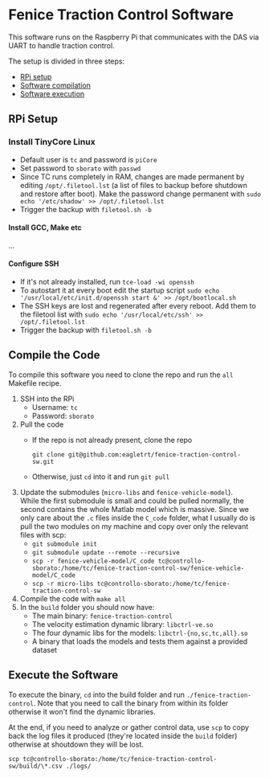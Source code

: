 # Fenice Traction Control Software

This software runs on the Raspberry Pi that communicates with the DAS via UART to handle traction control.

The setup is divided in three steps:

- [RPi setup](#rpi-setup)
- [Software compilation](#compile-the-code)
- [Software execution](#execute-the-software)

## RPi Setup

### Install TinyCore Linux

- Default user is `tc` and password is `piCore`
- Set password to `sborato` with `passwd`
- Since TC runs completely in RAM, changes are made permanent by editing `/opt/.filetool.lst` (a list of files to backup before shutdown and restore after boot). Make the password change permanent with `sudo echo '/etc/shadow' >> /opt/.filetool.lst`
- Trigger the backup with `filetool.sh -b`

#### Install GCC, Make etc

...

#### Configure SSH

- If it's not already installed, run `tce-load -wi openssh`
- To autostart it at every boot edit the startup script `sudo echo '/usr/local/etc/init.d/openssh start &' >> /opt/bootlocal.sh`
- The SSH keys are lost and regenerated after every reboot. Add them to the filetool list with `sudo echo '/usr/local/etc/ssh' >> /opt/.filetool.lst`
- Trigger the backup with `filetool.sh -b`

## Compile the Code

To compile this software you need to clone the repo and run the `all` Makefile recipe.

1. SSH into the RPi
    - Username: `tc`
    - Password: `sborato`
2. Pull the code
    - If the repo is not already present, clone the repo

        ```
        git clone git@github.com:eagletrt/fenice-traction-control-sw.git
        ```

    - Otherwise, just `cd` into it and run `git pull`
3. Update the submodules (`micro-libs` and `fenice-vehicle-model`). \
    While the first submodule is small and could be pulled normally, the second contains the whole Matlab model which is massive. Since we only care about the `.c` files inside the `C_code` folder, what I usually do is pull the two modules on my machine and copy over only the relevant files with scp:
    - `git submodule init`
    - `git submodule update --remote --recursive`
    - `scp -r fenice-vehicle-model/C_code tc@controllo-sborato:/home/tc/fenice-traction-control-sw/fenice-vehicle-model/C_code`
    - `scp -r micro-libs tc@controllo-sborato:/home/tc/fenice-traction-control-sw`
4. Compile the code with `make all`
5. In the `build` folder you should now have:
    - The main binary: `fenice-traction-control`
    - The velocity estimation dynamic library: `libctrl-ve.so`
    - The four dynamic libs for the models: `libctrl-{no,sc,tc,all}.so`
    - A binary that loads the models and tests them against a provided dataset

## Execute the Software

To execute the binary, `cd` into the build folder and run `./fenice-traction-control`. Note that you need to call the binary from within its folder otherwise it won't find the dynamic libraries.

At the end, if you need to analyze or gather control data, use `scp` to copy back the log files it produced (they're located inside the `build` folder) otherwise at shoutdown they will be lost.

```shell
scp tc@controllo-sborato:/home/tc/fenice-traction-control-sw/build/\*.csv ./logs/
```
